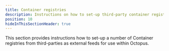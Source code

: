 ```yaml
---
title: Container registries
description: Instructions on how to set-up third-party container registries as external package feeds for Octopus to consume for use in deployments and runbooks.
position: 10
hideInThisSectionHeader: true
---
```


This section provides instructions how to set-up a number of Container registries from third-parties as external feeds for use within Octopus.
